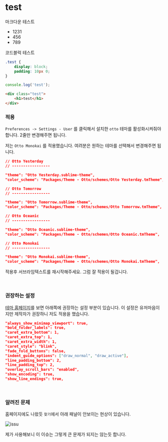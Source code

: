 # test


마크다운 테스트

- 1231
- 456
- 789


코드블럭 테스트

```css
.test {
	display: block;
	padding: 10px 0;
}
```


```javascript
console.log('test');
```


```html
<div class="test">
	<h1>test</h1>
</div>
```


### 적용

`Preferences -> Settings - User` 를 클릭해서 설치한 `otto` 테마를 활성화시켜줘야 합니다.
2줄만 변경해주면 됩니다.

저는 `Otto Monokai` 를 적용했습니다. 여려분은 원하는 테마를 선택해서 변경해주면 됩니다.

```json
// Otto Yesterday
// -----------------

"theme": "Otto Yesterday.sublime-theme",
"color_scheme": "Packages/Theme - Otto/schemes/Otto Yesterday.tmTheme",

// Otto Tomorrow
// -----------------

"theme": "Otto Tomorrow.sublime-theme",
"color_scheme": "Packages/Theme - Otto/schemes/Otto Tomorrow.tmTheme",

// Otto Oceanic
// -----------------

"theme": "Otto Oceanic.sublime-theme",
"color_scheme": "Packages/Theme - Otto/schemes/Otto Oceanic.tmTheme",

// Otto Monokai
// -----------------

"theme": "Otto Monokai.sublime-theme",
"color_scheme": "Packages/Theme - Otto/schemes/Otto Monokai.tmTheme",
```

적용후 서브라임텍스트를 재시작해주세요. 그럼 잘 적용이 될겁니다.




<br>

### 권장하는 설정

[테마 홈페이지](https://packagecontrol.io/packages/Theme%20-%20Otto)를 보면 아래쪽에 권장하는 설정 부분이 있습니다. 이 설정은 유저마음이지만 제작자가 권장하니 저도 적용을 했습니다.

```json
"always_show_minimap_viewport": true,
"bold_folder_labels": true,
"caret_extra_bottom": 1,
"caret_extra_top": 1,
"caret_extra_width": 1,
"caret_style": "blink",
"fade_fold_buttons": false,
"indent_guide_options": ["draw_normal", "draw_active"],
"line_padding_bottom": 2,
"line_padding_top": 2,
"overlay_scroll_bars": "enabled",
"show_encoding": true,
"show_line_endings": true,
```


<br>

### 알려진 문제

홈페이지에도 나왔듯 `찾기`에서 아래 패널이 안보이는 현상이 있습니다.

![issu](https://packagecontrol.io/readmes/img/14ffa0adf75199f1be2f31ee22096800e6769fab.gif)

제가 사용해보니 이 이슈는 그렇게 큰 문제가 되지는 않는듯 합니다.
